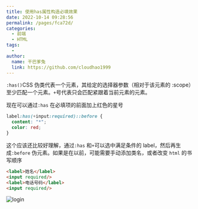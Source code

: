 ```yaml
---
title: 使用has属性构造必填效果
date: 2022-10-14 09:28:56
permalink: /pages/fca72d/
categories:
  - 前端
  - HTML
tags:
  - 
author: 
  name: 干巴爹兔
  link: https://github.com/cloudhao1999
---
```

`:has()`CSS 伪类代表一个元素，其给定的选择器参数（相对于该元素的 :scope）至少匹配一个元素。`+`号代表只会匹配紧跟着当前元素的元素。

现在可以通过`:has` 在必填项的前面加上红色的星号

```css
label:has(+input:required)::before {
  content: "*";
  color: red;
}
```
<!-- more -->
这个应该还比较好理解，通过`:has` 和`+`可以选中满足条件的 label，然后再生成`:before` 伪元素。如果是在以前，可能需要手动添加类名，或者改变 `html` 的书写顺序

```html
<label>姓名</label>
<input required/>
<label>电话号码</label>
<input required/>
```

![login](https://cdn.staticaly.com/gh/cloudhao1999/image-hosting@master/20221014/image.44y9mtfbstk0.webp)